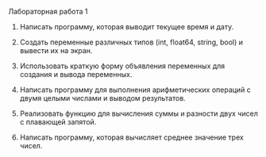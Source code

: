 Лабораторная работа 1
1. Написать программу, которая выводит текущее время и дату.

2. Создать переменные различных типов (int, float64, string, bool) и вывести их на экран.

3. Использовать краткую форму объявления переменных для создания и вывода переменных.

4. Написать программу для выполнения арифметических операций с двумя целыми числами и выводом результатов.

5. Реализовать функцию для вычисления суммы и разности двух чисел с плавающей запятой.

6. Написать программу, которая вычисляет среднее значение трех чисел.

